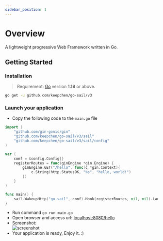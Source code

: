```yaml
---
sidebar_position: 1
---
```


# Overview

A lightweight progressive Web Framework written in Go.

## Getting Started

### Installation

> Requirement: [Go](https://go.dev/dl/) version **1.19** or above.  

```bash  showLineNumbers  
go get -u github.com/keepchen/go-sail/v3
```

### Launch your application  
- Copy the following code to the `main.go` file
```go title="main.go" showLineNumbers  
import (
    "github.com/gin-gonic/gin"
    "github.com/keepchen/go-sail/v3/sail"
    "github.com/keepchen/go-sail/v3/sail/config"
)

var (
    conf = &config.Config{}
    registerRoutes = func(ginEngine *gin.Engine) {
        ginEngine.GET("/hello", func(c *gin.Context){
            c.String(http.StatusOK, "%s", "hello, world!")
        })
    }
)

func main() {
    sail.WakeupHttp("go-sail", conf).Hook(registerRoutes, nil, nil).Launch()
}
```  
- Run command `go run main.go`  
- Open browser and access url: [localhost:8080/hello](http://localhost:8080/hello)  
- Screenshot:  
![screenshot](/img/launch.png)  
- Your application is ready, Enjoy it. :)
